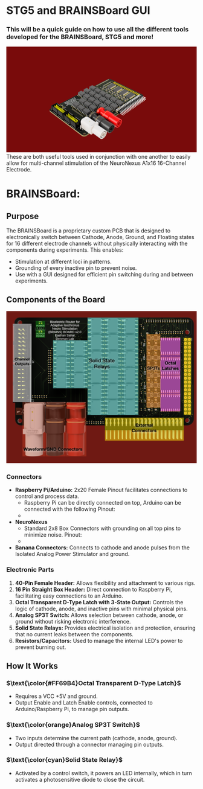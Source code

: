 # STG5 and BRAINSBoard GUI
### This will be a quick guide on how to use all the different tools developed for the BRAINSBoard, STG5 and more!
![Top of the Board](images/BRAINSBoard_Side_Profile.png)
These are both useful tools used in conjunction with one another to easily allow for multi-channel stimulation of the NeuroNexus A1x16 16-Channel Electrode.

# BRAINSBoard:
## Purpose

The BRAINSBoard is a proprietary custom PCB that is designed to electronically switch between Cathode, Anode, Ground, and Floating states for 16 different electrode channels without physically interacting with the components during experiments. This enables:
- Stimulation at different loci in patterns.
- Grounding of every inactive pin to prevent noise.
- Use with a GUI designed for efficient pin switching during and between experiments.

## Components of the Board
![Top of the Board](images/BRAINSBoard_Top_Labelled.png)
### Connectors
- **Raspberry Pi/Arduino:** 2x20 Female Pinout facilitates connections to control and process data.
  - Raspberry Pi can be directly connected on top, Arduino can be connected with the following Pinout:
  - 
- **NeuroNexus**
  - Standard 2x8 Box Connectors with grounding on all top pins to minimize noise. Pinout:
  - 
- **Banana Connectors:** Connects to cathode and anode pulses from the Isolated Analog Power Stimulator and ground.

### Electronic Parts
1. **40-Pin Female Header:** Allows flexibility and attachment to various rigs.
2. **16 Pin Straight Box Header:** Direct connection to Raspberry Pi, facilitating easy connections to an Arduino.
3. **Octal Transparent D-Type Latch with 3-State Output:** Controls the logic of cathode, anode, and inactive pins with minimal physical pins.
4. **Analog SP3T Switch:** Allows selection between cathode, anode, or ground without risking electronic interference.
5. **Solid State Relays:** Provides electrical isolation and protection, ensuring that no current leaks between the components.
6. **Resistors/Capacitors:** Used to manage the internal LED's power to prevent burning out.

## How It Works

### $\text{\color{#FF69B4}Octal Transparent D-Type Latch}$
- Requires a VCC +5V and ground.
- Output Enable and Latch Enable controls, connected to Arduino/Raspberry Pi, to manage pin outputs.

### $\text{\color{orange}Analog SP3T Switch}$
- Two inputs determine the current path (cathode, anode, ground).
- Output directed through a connector managing pin outputs.

### $\text{\color{cyan}Solid State Relay}$
- Activated by a control switch, it powers an LED internally, which in turn activates a photosensitive diode to close the circuit.
